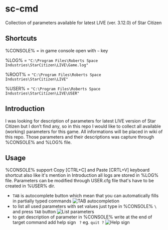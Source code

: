 # sc-cmd
Collection of parameters available for latest LIVE (ver. 3.12.0) of Star Citizen

## Shortcuts
%CONSOLE% = in game console open with `~` key

%LOG% = `"C:\Program Files\Roberts Space Industries\StarCitizen\LIVE\Game.log"`

%ROOT% = `"C:\Program Files\Roberts Space Industries\StarCitizen\LIVE"`

%USER% = `"C:\Program Files\Roberts Space Industries\StarCitizen\LIVE\USER"`

## Introduction
I was looking for description of parameters for latest LIVE version of Star Citizen but I don’t find any, so in this repo I would like to collect all available (working) parameters for this game. All informations will be placed in wiki of this repo. Those parameters and their descriptions was capture through %CONSOLE% and %LOG% file.

## Usage
%CONSOLE% support Copy [CTRL+C] and Paste [CRTL+V] keyboard shortcut also like it's mention in Introduction all logs are stored in %LOG% file. Parameters can be modified through USER.cfg file that's have to be created in %USER% dir.

   - `TAB` is autocomplete button which mean that you can automatically fills in partially typed commands
   ![TAB autocompletion](https://github.com/emilwojcik93/sc-cmd/blob/main/TAB_autocompletion.gif)
   - to list all used parameters with set values just type in %CONSOLE% `\` and press `TAB` button
   ![List parameters](https://github.com/emilwojcik93/sc-cmd/blob/main/list_parameters.gif)
   - to get description of parameter in %CONSOLE% write at the end of target command add help sign ` ?` eg. `quit ?`
   ![Help sign](https://github.com/emilwojcik93/sc-cmd/blob/main/help_example.gif)
